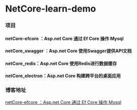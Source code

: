 # NetCore-learn-demo

### 项目
#### netCore-efcore ：Asp.net Core 通过 Ef Core 操作 Mysql
#### netCore_swagger ：Asp.net Core 使用Swagger提供API文档
#### netCore_redis：Asp.net Core 使用Redis进行数据缓存
#### netCore_electron：Asp.net Core 构建跨平台的桌面应用

### 博客地址
[netCore-efcore ：Asp.net Core 通过 Ef Core 操作 Mysql](http://www.cnblogs.com/nbfujx/p/8029837.html)
